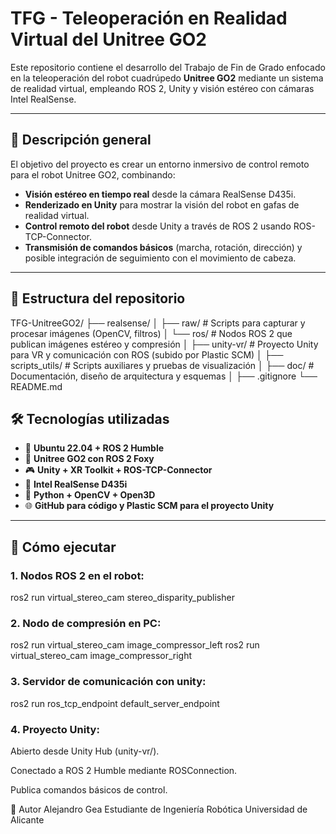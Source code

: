 # TFG - Teleoperación en Realidad Virtual del Unitree GO2

Este repositorio contiene el desarrollo del Trabajo de Fin de Grado enfocado en la teleoperación del robot cuadrúpedo **Unitree GO2** mediante un sistema de realidad virtual, empleando ROS 2, Unity y visión estéreo con cámaras Intel RealSense.

---

## 🧠 Descripción general

El objetivo del proyecto es crear un entorno inmersivo de control remoto para el robot Unitree GO2, combinando:

- **Visión estéreo en tiempo real** desde la cámara RealSense D435i.
- **Renderizado en Unity** para mostrar la visión del robot en gafas de realidad virtual.
- **Control remoto del robot** desde Unity a través de ROS 2 usando ROS-TCP-Connector.
- **Transmisión de comandos básicos** (marcha, rotación, dirección) y posible integración de seguimiento con el movimiento de cabeza.

---

## 📁 Estructura del repositorio
TFG-UnitreeGO2/
├── realsense/
│ ├── raw/ # Scripts para capturar y procesar imágenes (OpenCV, filtros)
│ └── ros/ # Nodos ROS 2 que publican imágenes estéreo y compresión
│
├── unity-vr/ # Proyecto Unity para VR y comunicación con ROS (subido por Plastic SCM)
│
├── scripts_utils/ # Scripts auxiliares y pruebas de visualización
│
├── doc/ # Documentación, diseño de arquitectura y esquemas
│
├── .gitignore
└── README.md

## 🛠️ Tecnologías utilizadas

- 🐧 **Ubuntu 22.04 + ROS 2 Humble**
- 🤖 **Unitree GO2 con ROS 2 Foxy**
- 🎮 **Unity + XR Toolkit + ROS-TCP-Connector**
- 🎥 **Intel RealSense D435i**
- 🧠 **Python + OpenCV + Open3D**
- 🌐 **GitHub para código y Plastic SCM para el proyecto Unity**

---

## 🚀 Cómo ejecutar

### 1. Nodos ROS 2 en el robot:
ros2 run virtual_stereo_cam stereo_disparity_publisher

### 2. Nodo de compresión en PC:
ros2 run virtual_stereo_cam image_compressor_left
ros2 run virtual_stereo_cam image_compressor_right

### 3. Servidor de comunicación con unity:
ros2 run ros_tcp_endpoint default_server_endpoint

### 4. Proyecto Unity:
Abierto desde Unity Hub (unity-vr/).

Conectado a ROS 2 Humble mediante ROSConnection.

Publica comandos básicos de control.

🙋 Autor
Alejandro Gea
Estudiante de Ingeniería Robótica
Universidad de Alicante